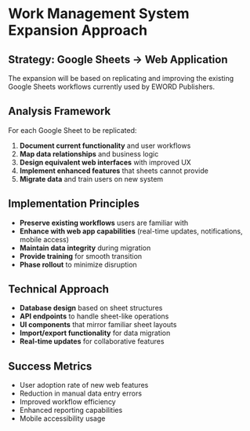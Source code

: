 # Work Management System Expansion Approach

## Strategy: Google Sheets → Web Application
The expansion will be based on replicating and improving the existing Google Sheets workflows currently used by EWORD Publishers.

## Analysis Framework
For each Google Sheet to be replicated:
1. **Document current functionality** and user workflows
2. **Map data relationships** and business logic
3. **Design equivalent web interfaces** with improved UX
4. **Implement enhanced features** that sheets cannot provide
5. **Migrate data** and train users on new system

## Implementation Principles
- **Preserve existing workflows** users are familiar with
- **Enhance with web app capabilities** (real-time updates, notifications, mobile access)
- **Maintain data integrity** during migration
- **Provide training** for smooth transition
- **Phase rollout** to minimize disruption

## Technical Approach
- **Database design** based on sheet structures
- **API endpoints** to handle sheet-like operations
- **UI components** that mirror familiar sheet layouts
- **Import/export functionality** for data migration
- **Real-time updates** for collaborative features

## Success Metrics
- User adoption rate of new web features
- Reduction in manual data entry errors
- Improved workflow efficiency
- Enhanced reporting capabilities
- Mobile accessibility usage